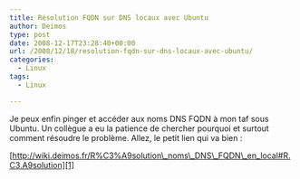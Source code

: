 ```yaml
---
title: Résolution FQDN sur DNS locaux avec Ubuntu
author: Deimos
type: post
date: 2008-12-17T23:28:40+00:00
url: /2008/12/18/resolution-fqdn-sur-dns-locaux-avec-ubuntu/
categories:
  - Linux
tags:
  - Linux

---
```


Je peux enfin pinger et accéder aux noms DNS FQDN à mon taf sous Ubuntu. Un collègue a eu la patience de chercher pourquoi et surtout comment résoudre le problème. Allez, le petit lien qui va bien :

[http://wiki.deimos.fr/R%C3%A9solution\_noms\_DNS\_FQDN\_en_local#R.C3.A9solution][1]

 [1]: http://wiki.deimos.fr/R%C3%A9solution_noms_DNS_FQDN_en_local#R.C3.A9solution
